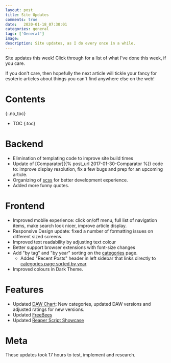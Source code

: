 ```yaml
---
layout: post
title: Site Updates
comments: true
date:   2020-01-18_07:30:01 
categories: general
tags: ['General']
image:
description: Site updates, as I do every once in a while.
---
```


Site updates this week! Click through for a list of what I've done this week, if you care.

If you don't care, then hopefully the next article will tickle your fancy for esoteric articles about things you can't find anywhere else on the web!

<!--more-->



# Contents
{:.no_toc}
* TOC
{:toc}

# Backend

* Elimination of templating code to improve site build times
* Update of [Comparator]({% post_url 2017-01-30-Comparator %}) code to: improve display resolution, fix a few bugs and prep for an upcoming article.
* Organizing of [scss](https://sass-lang.com/documentation/syntax) for better development experience.
* Added more funny quotes.

# Frontend

* Improved mobile experience: click on/off menu, full list of navigation items, make search look nicer, improve article display.
* Responsive Design update: fixed a number of formatting issues on different sized screens.
* Improved text readability by adjusting text colour
* Better support browser extensions with font-size changes
* Add "by tag" and "by year" sorting on the [categories](/tags/?tags=true) page.
  * Added "Recent Posts" header in left sidebar that links directly to [categories page sorted by year](/tags/?year=true)
* Improved colours in Dark Theme.

# Features

* Updated [DAW Chart](/DAW-Chart.html): New categories, updated DAW versions and adjusted ratings for new versions.
* Updated [FreeBees](/FreeBees.html)
* Updated [Reaper Script Showcase](/ReaperScripts.html)

# Meta

These updates took 17 hours to test, implement and research.






